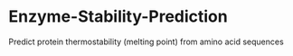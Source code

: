 # Enzyme-Stability-Prediction
Predict protein thermostability (melting point) from amino acid sequences
